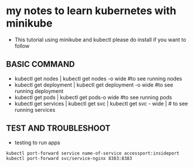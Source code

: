 # my notes to learn kubernetes with minikube


- This tutorial using minikube and kubectl please do install if you want to follow

## BASIC COMMAND
- kubectl get nodes | kubectl get nodes -o wide #to see running nodes
- kubectl get deployment | kubectl get deployment -o wide #to see running deployment
- kubectl get pods | kubectl get pods-o wide #to see running pods
- kubectl get services | kubectl get svc | kubectl get svc - wide | # to see running services 

## TEST AND TROUBLESHOOT

- testing to run apps 

`kubectl port-forward service name-of-service accessport:insideport`
`kubectl port-forward svc/service-nginx 8383:8383`
